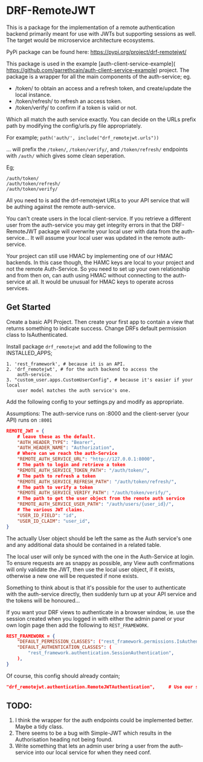 # DRF-RemoteJWT

This is a package for the implementation of a remote authentication backend 
primarily meant for use with JWTs but supporting sessions as well. 
The target would be microservice architecture ecosystems.

PyPi package can be found here: https://pypi.org/project/drf-remotejwt/

This package is used in the example [auth-client-service-example](\
https://github.com/garrethcain/auth-client-service-example) project. 
The package is a wrapper for all the main components of the auth-service; eg.

* /token/ to obtain an access and a refresh token, 
    and create/update the local instance.
* /token/refresh/ to refresh an access token.
* /token/verify/ to confirm if a token is valid or not.

Which all match the auth service exactly. You can decide on the URLs prefix path
by modifying the config/urls.py file appropriately. 

For example;
`path('auth/', include("drf_remotejwt.urls"))` 

... will prefix the `/token/`, `/token/verify/`, and `/token/refresh/` endpoints 
with `/auth/` which gives some clean seperation.

Eg;
```
/auth/token/
/auth/token/refresh/
/auth/token/verify/
```

All you need to is add the drf-remotejwt URLs to your API service that will be 
authing against the remote auth-service.

You can't create users in the local client-service. If you retrieve a different
user from the auth-service you may get integrity errors in that the DRF-RemoteJWT 
package will overwrite your local user with data from the auth-service... 
It will assume your local user was updated in the remote auth-service.

Your project can still use HMAC by implementing one of our HMAC backends. In this
case though, the HAMC keys are local to your project and not the remote 
Auth-Service. So you need to set up your own relationship and from then on, can 
auth using HMAC without connecting to the auth-service at all.
It would be unusual for HMAC keys to operate across services.


## Get Started

Create a basic API Project. 
Then create your first app to contain a view that returns something to indicate
success.
Change DRFs default permission class to IsAuthenticated.

Install package `drf_remotejwt` and add the following to the 
INSTALLED_APPS;

    1. 'rest_framework', # because it is an API.
    2. 'drf_remotejwt', # for the auth backend to access the 
        auth-service.
    3. "custom_user.apps.CustomUserConfig", # because it's easier if your local 
        user model matches the auth service's one.

Add the following config to your settings.py and modify as appropriate.

Assumptions: The auth-service runs on :8000 and the client-server (your API) 
runs on `:8001`
```JSON
REMOTE_JWT = {
    # leave these as the default.
    "AUTH_HEADER_TYPE": "Bearer",
    "AUTH_HEADER_NAME": "Authorization",
    # Where can we reach the auth-Service
    "REMOTE_AUTH_SERVICE_URL": "http://127.0.0.1:8000",
    # The path to login and retrieve a token
    "REMOTE_AUTH_SERVICE_TOKEN_PATH": "/auth/token/",
    # The path to refresh a token
    "REMOTE_AUTH_SERVICE_REFRESH_PATH": "/auth/token/refresh/",
    # The path to verify a token
    "REMOTE_AUTH_SERVICE_VERIFY_PATH": "/auth/token/verify/",
    # The path to get the user object from the remote auth service
    "REMOTE_AUTH_SERVICE_USER_PATH": "/auth/users/{user_id}/",
    # The various JWT claims.
    "USER_ID_FIELD": "id",
    "USER_ID_CLAIM": "user_id",
}
```

The actually User object should be left the same as the Auth service's one and any additional data 
should be contained in a related table.

The local user will only be synced with the one in the Auth-Service at login. To ensure requests are as
snappy as possible, any View auth confirmations will only validate the JWT, then use the local user object, if 
it exists, otherwise a new one will be requested if none exists.

Something to think about is that it's possible for the user to authenticate with the auth-service directly, then 
suddenly turn up at your API service and the tokens will be honoured...


If you want your DRF views to authenticate in a browser window, ie. use the session created when you logged in
with either the admin panel or your own login page then add the following to `REST_FRAMEWORK`.

```JSON
REST_FRAMEWORK = {
    "DEFAULT_PERMISSION_CLASSES": ("rest_framework.permissions.IsAuthenticated",),
    "DEFAULT_AUTHENTICATION_CLASSES": (
        "rest_framework.authentication.SessionAuthentication",
    ),
}
```

Of course, this config should already contain;

```JSON
"drf_remotejwt.authentication.RemoteJWTAuthentication",     # Use our service
```


## TODO:
1. I think the wrapper for the auth endpoints could be implemented better. Maybe a tidy class.
2. There seems to be a bug with Simple-JWT which results in the Authorisation heading not being found.
3. Write something that lets an admin user bring a user from the auth-service into our local service for when they need conf.
